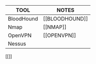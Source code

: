 | TOOL       | NOTES          |
| ---------- | -------------- |
| BloodHound | [[BLOODHOUND]] |
| Nmap       | [[NMAP]]       |
| OpenVPN    | [[OPENVPN]]    |
| Nessus     |                |

[[]]
